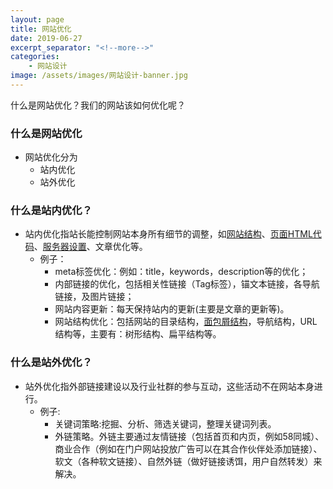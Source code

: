 ```yaml
---
layout: page
title: 网站优化
date: 2019-06-27
excerpt_separator: "<!--more-->"
categories:
    - 网站设计
image: /assets/images/网站设计-banner.jpg
---
```

什么是网站优化？我们的网站该如何优化呢？
<!--more-->
### 什么是网站优化
* 网站优化分为
  * 站内优化
  * 站外优化

### 什么是站内优化？
* 站内优化指站长能控制网站本身所有细节的调整，如[网站结构](https://baike.baidu.com/item/%E7%BD%91%E7%AB%99%E7%BB%93%E6%9E%84/11069102?fr=aladdin)、[页面HTML代码](http://www.w3school.com.cn/tags/html_ref_language_codes.asp)、[服务器设置](https://baike.baidu.com/item/%E6%9C%8D%E5%8A%A1%E5%99%A8%E9%85%8D%E7%BD%AE/3863627?fr=aladdin)、文章优化等。
  * 例子：
    * meta标签优化：例如：title，keywords，description等的优化；
    * 内部链接的优化，包括相关性链接（Tag标签），锚文本链接，各导航链接，及图片链接；
	* 网站内容更新：每天保持站内的更新(主要是文章的更新等)。
    * 网站结构优化：包括网站的目录结构，[面包屑结构](http://luobyinan.gitee.io/luobyinan/%E7%BD%91%E7%AB%99%E8%AE%BE%E8%AE%A1/2019/07/04/%E7%BD%91%E7%AB%99%E8%AE%BE%E8%AE%A1%E4%B9%8B%E9%9D%A2%E5%8C%85%E5%B1%91%E5%AF%BC%E8%88%AA.html)，导航结构，URL结构等，主要有：树形结构、扁平结构等。

### 什么是站外优化？
* 站外优化指外部链接建设以及行业社群的参与互动，这些活动不在网站本身进行。
  * 例子:
    * 关键词策略:挖掘、分析、筛选关键词，整理关键词列表。
    * 外链策略。外链主要通过友情链接（包括首页和内页，例如58同城）、商业合作（例如在门户网站投放广告可以在其合作伙伴处添加链接）、软文（各种软文链接）、自然外链（做好链接诱饵，用户自然转发）来解决。



